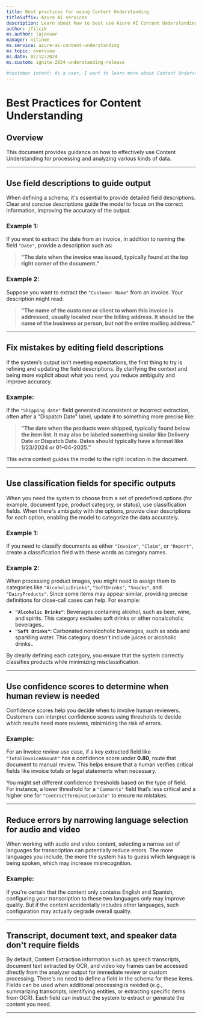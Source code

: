 ```yaml
---
title: Best practices for using Content Understanding
titleSuffix: Azure AI services
description: Learn about how to best use Azure AI Content Understanding for content and field extractions on documents, images, video and audio files.
author: jfilcik
ms.author: lajanuar
manager: nitinme
ms.service: azure-ai-content-understanding
ms.topic: overview
ms.date: 02/12/2024
ms.custom: ignite-2024-understanding-release

#customer intent: As a user, I want to learn more about Content Understanding solutions.
---
```


# Best Practices for Content Understanding

## Overview
This document provides guidance on how to effectively use Content Understanding for processing and analyzing various kinds of data.

---

## Use field descriptions to guide output
When defining a schema, it's essential to provide detailed field descriptions. Clear and concise descriptions guide the model to focus on the correct information, improving the accuracy of the output.

### Example 1:
If you want to extract the date from an invoice, in addition to naming the field `"Date"`, provide a description such as:
> **"The date when the invoice was issued, typically found at the top right corner of the document."**

### Example 2:
Suppose you want to extract the `"Customer Name"` from an invoice. Your description might read:
> **"The name of the customer or client to whom this invoice is addressed, usually located near the billing address. It should be the name of the business or person, but not the entire mailing address."**

---

## Fix mistakes by editing field descriptions
If the system’s output isn’t meeting expectations, the first thing to try is refining and updating the field descriptions. By clarifying the context and being more explicit about what you need, you reduce ambiguity and improve accuracy.

### Example:
If the `"Shipping date"` field generated inconsistent or incorrect extraction, often after a "Dispatch Date" label, update it to something more precise like:
> **"The date when the products were shipped, typically found below the item list. It may also be labeled something similar like Delivery Date or Dispatch Date. Dates should typically have a format like 1/23/2024 or 01-04-2025."**

This extra context guides the model to the right location in the document.

---

## Use classification fields for specific outputs
When you need the system to choose from a set of predefined options (for example, document type, product category, or status), use classification fields. When there's ambiguity with the options, provide clear descriptions for each option, enabling the model to categorize the data accurately.

### Example 1:
If you need to classify documents as either `"Invoice"`, `"Claim"`, or `"Report"`, create a classification field with these words as category names.

### Example 2:
When processing product images, you might need to assign them to categories like `"AlcoholicDrinks"`, `"SoftDrinks"`, `"Snacks"`, and `"DairyProducts"`. Since some items may appear similar, providing precise definitions for close-call cases can help. For example:

- **`"Alcoholic Drinks"`**: Beverages containing alcohol, such as beer, wine, and spirits. This category excludes soft drinks or other nonalcoholic beverages..
- **`"Soft Drinks"`**: Carbonated nonalcoholic beverages, such as soda and sparkling water. This category doesn't include juices or alcoholic drinks..

By clearly defining each category, you ensure that the system correctly classifies products while minimizing misclassification.

---

## Use confidence scores to determine when human review is needed
Confidence scores help you decide when to involve human reviewers. Customers can interpret confidence scores using thresholds to decide which results need more reviews, minimizing the risk of errors.

### Example:
For an Invoice review use case, if a key extracted field like `"TotalInvoiceAmount"` has a confidence score under **0.80**, route that document to manual review. This helps ensure that a human verifies critical fields like invoice totals or legal statements when necessary.

You might set different confidence thresholds based on the type of field. For instance, a lower threshold for a `"Comments"` field that’s less critical and a higher one for `"ContractTerminationDate"` to ensure no mistakes.

---

## Reduce errors by narrowing language selection for audio and video
When working with audio and video content, selecting a narrow set of languages for transcription can potentially reduce errors. The more languages you include, the more the system has to guess which language is being spoken, which may increase misrecognition.

### Example:
If you're certain that the content only contains English and Spanish, configuring your transcription to these two languages only may improve quality.  But if the content accidentally includes other languages, such configuration may actually degrade overall quality.

---

## Transcript, document text, and speaker data don't require fields
By default, Content Extraction information such as speech transcripts, document text extracted by OCR, and video key frames can be accessed directly from the analyzer output for immediate review or custom processing. There's no need to define a field in the schema for these items. Fields can be used when additional processing is needed (e.g., summarizing transcripts, identifying entities, or extracting specific items from OCR). Each field can instruct the system to extract or generate the content you need.

---
